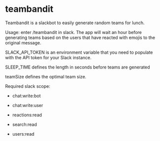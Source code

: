 # teambandit
Teambandit is a slackbot to easily generate random teams for lunch.

Usage: enter /teambandit in slack. The app will wait an hour before generating teams based on the users that have reacted with emojis to the original message.

SLACK_API_TOKEN is an environment variable that you need to populate with the API token for your Slack instance.

SLEEP_TIME defines the length in seconds before teams are generated

teamSize defines the optimal team size.

Required slack scope:

- chat:write:bot

- chat:write:user

- reactions:read

- search:read

- users:read
